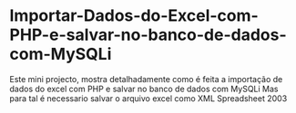 # Importar-Dados-do-Excel-com-PHP-e-salvar-no-banco-de-dados-com-MySQLi
Este mini projecto, mostra detalhadamente como é feita a importação de dados do excel com PHP e salvar no banco de dados com MySQLi
Mas para tal é necessario salvar o arquivo excel como XML Spreadsheet 2003

